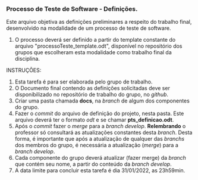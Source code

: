 ### Processo de Teste de Software - Definições.

Este arquivo objetiva as definições preliminares a respeito do trabalho final, desenvolvido na modalidade de um processo de teste de software.
1. O processo deverá ser definido a partir do template constante do arquivo "processoTeste_template.odt", disponível no repositório dos grupos que escolheram esta modalidade como trabalho final da disciplina.

INSTRUÇÕES:
1. Esta tarefa é para ser elaborada pelo grupo de trabalho.
2. O Documento final contendo as definições solicitadas deve ser disponibilizado no repositório de trabalho do grupo, no _github_.
3. Criar uma pasta chamada **docs**, na _branch_ de algum dos componentes do grupo.
4. Fazer o _commit_ do arquivo de definição do projeto, nesta pasta. Este arquivo deverá ter o formato _odt_ e se chamar **pts_definicao.odt**.
5. Após o _commit_ fazer o _merge_ para a _branch develop_.
**Relembrando** o professor só consultará as atualizações constantes desta _branch_. Desta forma, é importante que após a atualização de qualquer das _branchs_ dos membros do grupo, é necessária a atualização (_merge_) para a _branch develop_.
6. Cada componente do grupo deverá atualizar (fazer merge) da _branch_ que contém seu nome, a partir do conteúdo da _branch develop_.
7. A data limite para concluir esta tarefa é dia 31/01/2022, as 23h59min.
